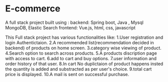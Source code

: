 # E-commerce
A full stack project built using :
backend: Spring boot, Java , Mysql MongoDB, Elastic Search
frontend: Vue.js, html, css, javascript

This Full stack project has various functionalities like:
1.User registration and login Authentictaion.
2.A recommended list(recommendation decided in backend) of products on home screen.
3.category wise viewing of product.
4.Search option to search across products.
5.A products discription page with access to cart.
6.add to cart and buy options.
7.user information and order history of that user.
8.In cart No duplictaion of product happens insted the quantity is added and substracted as per user's choice.
9.total cart price is displayed.
10.A mail is sent on successful purchase.

